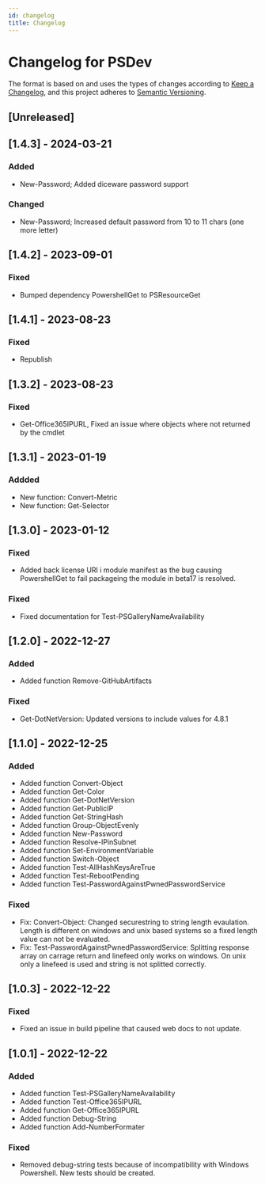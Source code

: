 ```yaml
---
id: changelog
title: Changelog
---
```

# Changelog for PSDev

The format is based on and uses the types of changes according to [Keep a Changelog](https://keepachangelog.com/en/1.0.0/),
and this project adheres to [Semantic Versioning](https://semver.org/spec/v2.0.0.html).

## [Unreleased]

## [1.4.3] - 2024-03-21

### Added

- New-Password; Added diceware password support

### Changed

- New-Password; Increased default password from 10 to 11 chars (one more letter)

## [1.4.2] - 2023-09-01

### Fixed

- Bumped dependency PowershellGet to PSResourceGet

## [1.4.1] - 2023-08-23

### Fixed

- Republish

## [1.3.2] - 2023-08-23

### Fixed

- Get-Office365IPURL, Fixed an issue where objects where not returned by the cmdlet

## [1.3.1] - 2023-01-19

### Addded

- New function: Convert-Metric
- New function: Get-Selector

## [1.3.0] - 2023-01-12

### Fixed

- Added back license URI i module manifest as the bug causing PowershellGet to fail packageing the module in beta17 is resolved.

### Fixed

- Fixed documentation for Test-PSGalleryNameAvailability

## [1.2.0] - 2022-12-27

### Added

- Added function Remove-GitHubArtifacts

### Fixed

- Get-DotNetVersion: Updated versions to include values for 4.8.1

## [1.1.0] - 2022-12-25

### Added

- Added function Convert-Object
- Added function Get-Color
- Added function Get-DotNetVersion
- Added function Get-PublicIP
- Added function Get-StringHash
- Added function Group-ObjectEvenly
- Added function New-Password
- Added function Resolve-IPinSubnet
- Added function Set-EnvironmentVariable
- Added function Switch-Object
- Added function Test-AllHashKeysAreTrue
- Added function Test-RebootPending
- Added function Test-PasswordAgainstPwnedPasswordService

### Fixed

- Fix: Convert-Object: Changed securestring to string length evaulation. Length is different on windows and unix based systems so a fixed length value can not be evaluated.
- Fix: Test-PasswordAgainstPwnedPasswordService: Splitting response array on carrage return and linefeed only works on windows. On unix only a linefeed is used and string is not splitted correctly.

## [1.0.3] - 2022-12-22

### Fixed

- Fixed an issue in build pipeline that caused web docs to not update.

## [1.0.1] - 2022-12-22

### Added

- Added function Test-PSGalleryNameAvailability
- Added function Test-Office365IPURL
- Added function Get-Office365IPURL
- Added function Debug-String
- Added function Add-NumberFormater

### Fixed

- Removed debug-string tests because of incompatibility with Windows Powershell. New tests should be created.

